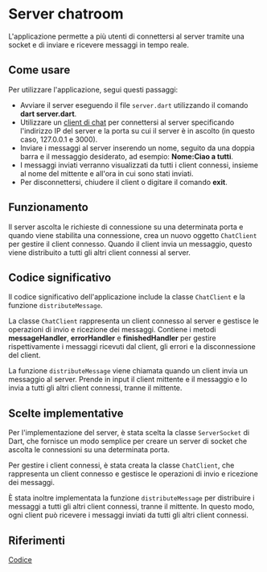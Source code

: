 # Server chatroom

L'applicazione permette a più utenti di connettersi al server tramite una socket e di inviare e ricevere messaggi in tempo reale.


## Come usare

Per utilizzare l'applicazione, segui questi passaggi:
- Avviare il server eseguendo il file `server.dart` utilizzando il comando **dart server.dart**.
- Utilizzare un [client di chat](https://github.com/Sebastiano0/TPSIT/tree/main/chatroom/client%20testuale) per connettersi al server specificando l'indirizzo IP del server e la porta su cui il server è in ascolto (in questo caso, 127.0.0.1 e 3000).
- Inviare i messaggi al server inserendo un nome, seguito da una doppia barra e il messaggio desiderato, ad esempio: **Nome:Ciao a tutti**.
- I messaggi inviati verranno visualizzati da tutti i client connessi, insieme al nome del mittente e all'ora in cui sono stati inviati.
- Per disconnettersi, chiudere il client o digitare il comando **exit**.


## Funzionamento

Il server ascolta le richieste di connessione su una determinata porta e quando viene stabilita una connessione, crea un nuovo oggetto `ChatClient `per gestire il client connesso. Quando il client invia un messaggio, questo viene distribuito a tutti gli altri client connessi al server.


## Codice significativo

Il codice significativo dell'applicazione include la classe `ChatClient` e la funzione `distributeMessage`.

La classe `ChatClient` rappresenta un client connesso al server e gestisce le operazioni di invio e ricezione dei messaggi. Contiene i metodi **messageHandler**, **errorHandler** e **finishedHandler** per gestire rispettivamente i messaggi ricevuti dal client, gli errori e la disconnessione del client.

La funzione `distributeMessage` viene chiamata quando un client invia un messaggio al server. Prende in input il client mittente e il messaggio e lo invia a tutti gli altri client connessi, tranne il mittente.


## Scelte implementative

Per l'implementazione del server, è stata scelta la classe `ServerSocket` di Dart, che fornisce un modo semplice per creare un server di socket che ascolta le connessioni su una determinata porta.

Per gestire i client connessi, è stata creata la classe `ChatClient`, che rappresenta un client connesso e gestisce le operazioni di invio e ricezione dei messaggi.

È stata inoltre implementata la funzione `distributeMessage` per distribuire i messaggi a tutti gli altri client connessi, tranne il mittente. In questo modo, ogni client può ricevere i messaggi inviati da tutti gli altri client connessi.

## Riferimenti

[Codice](https://gitlab.com/divino.marchese/zuccante_src/-/blob/master/dart/netowrking_io/es005_server_socket.dart )
